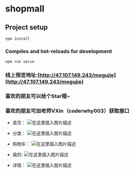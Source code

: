 # shopmall

## Project setup
```
npm install
```

### Compiles and hot-reloads for development
```
npm run serve
```
### 线上预览地址:[http://47.107.149.243/mogujie](http://47.107.149.243/mogujie)
### 喜欢的朋友可以给个Star哦~
### 喜欢的朋友可加老师VXin（coderwhy003）获取接口

- 首页：
![在这里插入图片描述](https://img-blog.csdnimg.cn/20200812213505595.png#pic_center)

- 分类：
![在这里插入图片描述](https://img-blog.csdnimg.cn/20200812213531701.png#pic_center)

- 购物车：
![在这里插入图片描述](https://img-blog.csdnimg.cn/20200812213553952.png#pic_center)

- 我的:
![在这里插入图片描述](https://img-blog.csdnimg.cn/20200812213606867.png#pic_center)

- 详情：
![在这里插入图片描述](https://img-blog.csdnimg.cn/2020081221363060.png#pic_center)
